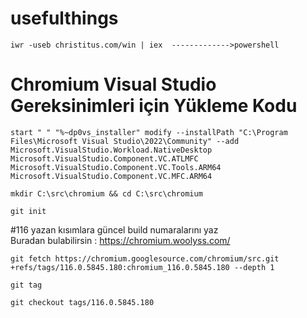 # usefulthings

```
iwr -useb christitus.com/win | iex  ------------->powershell
```

# Chromium Visual Studio Gereksinimleri için Yükleme Kodu
```
start " " "%~dp0vs_installer" modify --installPath "C:\Program Files\Microsoft Visual Studio\2022\Community" --add Microsoft.VisualStudio.Workload.NativeDesktop Microsoft.VisualStudio.Component.VC.ATLMFC Microsoft.VisualStudio.Component.VC.Tools.ARM64 Microsoft.VisualStudio.Component.VC.MFC.ARM64
```

```
mkdir C:\src\chromium && cd C:\src\chromium
```

```
git init
```
#116 yazan kısımlara güncel build numaralarını yaz
<br>Buradan bulabilirsin : https://chromium.woolyss.com/ 
```
git fetch https://chromium.googlesource.com/chromium/src.git +refs/tags/116.0.5845.180:chromium_116.0.5845.180 --depth 1
```
```
git tag
```
```
git checkout tags/116.0.5845.180
```
